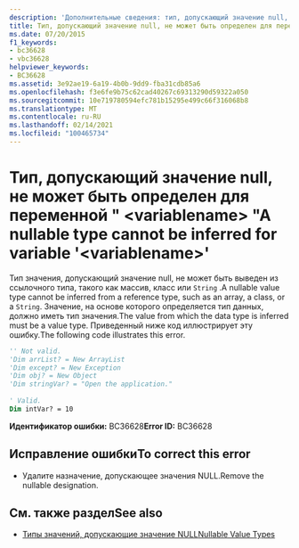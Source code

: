 ```yaml
---
description: 'Дополнительные сведения: тип, допускающий значение null, не может быть определен для переменной " <variablename> "'
title: Тип, допускающий значение null, не может быть определен для переменной " <variablename> "
ms.date: 07/20/2015
f1_keywords:
- bc36628
- vbc36628
helpviewer_keywords:
- BC36628
ms.assetid: 3e92ae19-6a19-4b0b-9dd9-fba31cdb85a6
ms.openlocfilehash: f3e6fe9b75c62cad40267c69313290d59322a050
ms.sourcegitcommit: 10e719780594efc781b15295e499c66f316068b8
ms.translationtype: MT
ms.contentlocale: ru-RU
ms.lasthandoff: 02/14/2021
ms.locfileid: "100465734"
---
```

# <a name="a-nullable-type-cannot-be-inferred-for-variable-variablename"></a><span data-ttu-id="65c28-103">Тип, допускающий значение null, не может быть определен для переменной " \<variablename> "</span><span class="sxs-lookup"><span data-stu-id="65c28-103">A nullable type cannot be inferred for variable '\<variablename>'</span></span>

<span data-ttu-id="65c28-104">Тип значения, допускающий значение null, не может быть выведен из ссылочного типа, такого как массив, класс или `String` .</span><span class="sxs-lookup"><span data-stu-id="65c28-104">A nullable value type cannot be inferred from a reference type, such as an array, a class, or a `String`.</span></span> <span data-ttu-id="65c28-105">Значение, на основе которого определяется тип данных, должно иметь тип значения.</span><span class="sxs-lookup"><span data-stu-id="65c28-105">The value from which the data type is inferred must be a value type.</span></span> <span data-ttu-id="65c28-106">Приведенный ниже код иллюстрирует эту ошибку.</span><span class="sxs-lookup"><span data-stu-id="65c28-106">The following code illustrates this error.</span></span>  
  
```vb  
'' Not valid.
'Dim arrList? = New ArrayList  
'Dim except? = New Exception  
'Dim obj? = New Object  
'Dim stringVar? = "Open the application."  
  
' Valid.  
Dim intVar? = 10  
```  
  
 <span data-ttu-id="65c28-107">**Идентификатор ошибки:** BC36628</span><span class="sxs-lookup"><span data-stu-id="65c28-107">**Error ID:** BC36628</span></span>  
  
## <a name="to-correct-this-error"></a><span data-ttu-id="65c28-108">Исправление ошибки</span><span class="sxs-lookup"><span data-stu-id="65c28-108">To correct this error</span></span>  
  
- <span data-ttu-id="65c28-109">Удалите назначение, допускающее значения NULL.</span><span class="sxs-lookup"><span data-stu-id="65c28-109">Remove the nullable designation.</span></span>  
  
## <a name="see-also"></a><span data-ttu-id="65c28-110">См. также раздел</span><span class="sxs-lookup"><span data-stu-id="65c28-110">See also</span></span>

- [<span data-ttu-id="65c28-111">Типы значений, допускающие значение NULL</span><span class="sxs-lookup"><span data-stu-id="65c28-111">Nullable Value Types</span></span>](../programming-guide/language-features/data-types/nullable-value-types.md)
